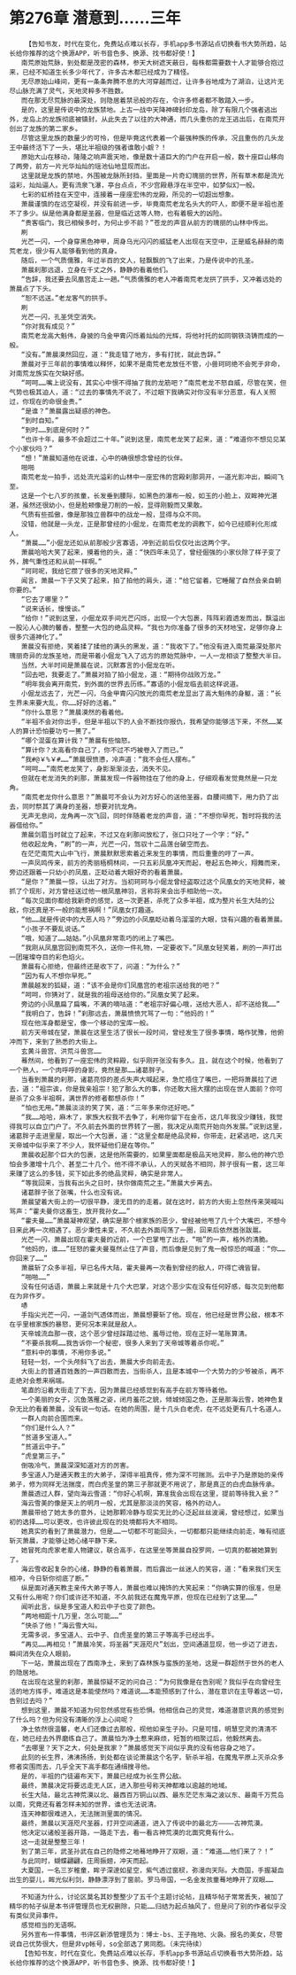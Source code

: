 # 第276章 潜意到……三年
        【告知书友，时代在变化，免费站点难以长存，手机app多书源站点切换看书大势所趋，站长给你推荐的这个换源APP，听书音色多、换源、找书都好使！】
       南荒原始荒脉，到处都是茂密的森林，参天大树遮天蔽日，每株都需要数十人才能够合抱过来，已经不知道生长多少年代了，许多古木都已经成为了精怪。
       无尽原始山峰间，更有一条条奔腾不息的大河穿越而过，让许多谷地成为了湖泊，让这片无尽山脉充满了灵气，天地灵粹多不胜数。
       而在那无尽荒脉的最深处，则隐居着禁忌般的存在，令许多修者都不敢踏入一步。
       是的，这里是传说中的龙族禁地。上古一战中天降神碑封印龙岛，除了有限几个强者逃出外，龙岛上的龙族彻底被镇封，从此失去了以往的大神通，而几头重伤的龙王逃出后，在南荒开创出了龙族的第二家乡。
       尽管这里龙族的数量少的可怜，但是毕竟这代表着一个最强种族的传承，况且重伤的几头龙王中最终活下了一头，堪比半祖级的强者谁敢小觑？！
       原始大山在移动，隆隆之响声震天地，像是数十道巨大的门户在开启一般，数十座巨山移向了两旁，前方一片光华灿灿的瑶池仙地显现而出。
       这里就是龙族的禁地，外围被龙脉所封挡，里面是一片奇幻瑰丽的世界，所有草木都是流光溢彩，灿灿逼人。更有流泉飞瀑，亭台点点，不少宫殿悬浮在半空中，如梦似幻一般。
       七彩的虹桥挂在天空中，连接着一座座宏伟的龙殿，所见的一切超出想象。
       萧晨谨慎的在远空凝视，并没有前进一步，毕竟南荒老龙名头大的吓人，即便不是半祖也差不了多少。纵是他满身都是圣器，但是临近这等人物，也有着极大的凶险。
       “贵客临门，我已相候多时，为何止步不前？”苍龙的声音从前方的瑰丽的山林中传出。
       刷
       光芒一闪，一个身穿黑色神甲，周身乌光闪闪的威猛老人出现在天空中，正是威名赫赫的南荒老龙，很少有人能够看到他的真身。
       随后，一个气质儒雅，年过半百的文人，轻飘飘的飞了出来，乃是传说中的孔圣。
       萧晨刹那远退，立身在千丈之外，静静的看着他们。
       “告辞，我还要去凤凰宫走上一趟。”气质儒雅的老人冲着南荒老龙拱了拱手，又冲着远处的萧晨点了下头。
       “恕不远送。”老龙客气的拱手。
       刷
       光芒一闪，孔圣凭空消失。
       “你对我有成见？”
       南荒老龙高大魁伟，身披的乌金甲胄闪烁着灿灿的光辉，将他衬托的如同钢铁浇铸而成的一般。
       “没有。”萧晨漠然回应，道：“我走错了地方，多有打扰，就此告辞。”
       萧晨对于三年前的事情难以释怀，如果不是南荒老龙放任不管，小兽珂珂绝不会死于非命，对南荒龙族实在欠缺好感。
       “呵呵……嘴上说没有，其实心中恨不得抽了我的龙筋吧？”南荒老龙不怒自威，尽管在笑，但气势也极其迫人，道：“过去的事情先不说了，不过眼下我确实对你没有半分恶意，有人关照过，你现在的命很金贵。”
       “是谁？”萧晨露出疑惑的神色。
       “到时自知。”
       “到时……到底是何时？”
       “也许十年，最多不会超过二十年。”说到这里，南荒老龙笑了起来，道：“难道你不想见见某个小家伙吗？”
       “想！”萧晨知道他在说谁，心中的确很想念曾经的伙伴。
       啪啪
       南荒老龙一拍手，远处流光溢彩的山林中一座宏伟的宫殿刹那洞开，一道光影冲出，瞬间飞至。
       这是一个七八岁的孩童，长发垂到腰际，如黑色的瀑布一般，如玉的小脸上，双眸神光湛湛，虽然还很幼小，但是脸颊像是刀削的一般，显得刚毅而又果敢。
       气质有些孤傲，像是那独立兽群中的战龙一般，显得与众不同。
       没错，他就是一头龙，正是那曾经的小倔龙，在南荒老龙的调教下，如今已经顺利化形成人。
       “萧晨……”小倔龙还如从前那般少言寡语，冲到近前后仅仅吐出这两个字。
       萧晨哈哈大笑了起来，摸着他的头，道：“快四年未见了，曾经倔强的小家伙除了样子变了外，脾气秉性还和从前一样啊。”
       “珂珂呢，我给它攒了很多的天地灵粹。”
       闻言，萧晨一下子又笑了起来，拍了拍他的肩头，道：“给它留着，它睡醒了自然会亲自朝你要的。”
       “它去了哪里？”
       “说来话长，慢慢谈。”
       “给你！”说到这里，小倔龙双手间光芒闪烁，出现一个大包裹，阵阵彩霞透发而出，飘溢出一股沁人心脾的馨香，整整一大包的绝品灵粹。“我也为你准备了很多的天材地宝，足够你身上很多穴道神化了。”
       萧晨没有拒绝，笑着揉了揉他的满头的黑发，道：“我收下了。”他没有进入南荒最深处那片瑰丽奇异的龙族圣地，而是带着小倔龙飞入了远方的原始荒脉中，一人一龙相谈了整整大半日。
       当然，大半时间是萧晨在说，沉默寡言的小倔龙在听。
       “回去吧，我要走了。”萧晨对拍了拍小倔龙，道：“期待你战败万龙。”
       “明年我会离开南荒，到外面的世界去历练。”寡语的小倔龙临去前这样说道。
       小倔龙远去了，光芒一闪，乌金甲胄闪闪放光的南荒老龙显出了高大魁伟的身躯，道：“长生界未来要大乱，你……好好的活着。”
       “你什么意思？”萧晨漠然的看着他。
       “半祖不会对你出手，但是半祖以下的人会不断找你报仇，我希望你能够活下来，不然……某人的算计恐怕要功亏一篑了。”
       “哪个混蛋在算计我？”萧晨有些恼怒。
       “算计你？太高看你自己了，你不过不巧被卷入了而已。”
       “我#@￥%￥#……”萧晨很愤懑，冷声道：“我不会任人摆布。”
       “呵呵……”南荒老龙笑了，身影渐渐淡去，消失不见。
       但就在老龙消失的刹那，萧晨发现一件器物挂在了他的身上，仔细观看发觉竟然是一只龙角。
       “南荒老龙你什么意思？”萧晨可不会认为对方好心的送他圣器，自腰间摘下，用力扔了出去，同时祭其了满身的圣器，想要对抗龙角。
       无声无息间，龙角再一次飞回，同时伴随着老龙的声音，道：“不想你早死，暂时将我的法器借给你。”
       萧晨剑眉当时就立了起来，不过又在刹那间放松了，张口只吐了一个字：“好。”
       他收起龙角，“刷”的一声，光芒一闪，驾驭十二品莲台破空而去。
       在茫茫南荒大山中飞行，萧晨默默思索着近来发生的事情，而后重重的哼了一声。
       一声凤鸣传来，前方的秀丽梧桐林间，一只五彩凤凰冲天而起，卷起五色神火，翔舞而来，旁边还跟着一只幼小的凤凰，正眨动着大眼好奇的看着萧晨。
       “是你？”萧晨一惊，认出了对方。当初珂珂与小倔龙曾经盗取过这个凤凰女的天地灵粹，被抓了个现形，对方曾经送过他一根凤凰神羽，言称将来会出手相助他一次。
       “每次见面你都给我新奇的感觉，这一次更甚，杀死了众多半祖，成为整片长生大陆的公敌，你还真是不一般的能惹祸啊！”凤凰女打趣道。
       “他……就是传说中的大恶人吗？”旁边的小凤凰眨动着乌溜溜的大眼，饶有兴趣的看着萧晨。
       “小孩子不要乱说话。”
       “哦，知道了……姑姑。”小凤凰非常乖巧的闭上了嘴巴。
       “我刚从凤凰宫回到南荒不久，送你一件礼物，一定要收下。”凤凰女轻笑着，刷的一声打出一团璀璨夺目的彩色焰火。
       萧晨有心拒绝，但最终还是收下了，问道：“为什么？”
       “因为有人不想你早死。”
       萧晨越发的狐疑，道：“该不会是你们凤凰宫的老祖宗送给我的吧？”
       “呵呵，你猜对了，就是我的祖母送给你的。”凤凰女笑了起来。
       旁边的小凤凰扁了扁嘴，不满的嘀咕道：“老祖宗好偏心哦，送给大恶人，却不送给我……”
       “我明白了，告辞！”刹那远去，萧晨愤愤咒骂了一句：“他妈的！”
       现在他浑身都是宝，像一个移动的宝库一般。
       前方天帝城在望，萧晨在这里生活了很长一段时间，曾经发生了很多事情，略作犹豫，他俯冲而下，来到了熟悉的大街上。
       玄黄斗兽宫、洪荒斗兽宫……
       蓦然间，他看到了一座宏伟的灵粹殿，似乎刚开张没有多久。且，就在这个时候，他看到了一个熟人，一个肉呼呼的身影，竟然是那……诸葛胖子。
       当看到萧晨的刹那，诸葛亮惊的差点失声大喊起来，急忙捂住了嘴巴，一把将萧晨拉了进去，道：“祖宗诶，你是我亲祖宗！犯了那么大的事，你还敢大摇大摆的出现在世人面前？你可是杀了众多半祖啊，满世界的修者都想杀你！”
       “怕也无用。”萧晨淡淡的笑了笑，道：“三年多来你还好吧。”
       “我……哈哈，麻木了，家族大权我不去争了，利用你留下在金币，这几年我没少赚钱，我觉得我可以自立门户了。不久前去外面的世界转了一圈，我决定从南荒开始向外发展。”说到这里，诸葛胖子走进里屋，取出一个大包裹，道：“这里全都是绝品灵粹，你带走，赶紧逃吧，这几天天帝城中似乎来了不少人，我怀疑他们是在等你。”
       萧晨收起那个巨大的包裹，这是他所需要的，如果里面都是极品天地灵粹，那么他的神穴恐怕会多激增十几个、甚至二十几个。他不得不承认，人的天赋各不相同，胖子很有一套，这三年来赚了这么的多钱，买下如此多的绝品灵粹，确实是非常人。
       “等我回来，当我有出头之日时，扶你做南荒之主。”萧晨大步离去。
       诸葛胖子张了张嘴，什么也没有说。
       萧晨望着大街上的一切很平静，漫无目的的走着。就在这时，前方的大街上忽然传来哭喊叫骂声：“霍夫曼你这畜生，放开我孙女……”
       “霍夫曼……”萧晨凝神观望，确实是那个根家族的恶少，曾经被他甩了几十个大嘴巴，不想今日来此再一次相遇了。恶少秉性未变，不久前去外面闯荡了一圈，回来后依然嚣张跋扈。
       光芒一闪，萧晨出现在霍夫曼的近前，一个巴掌甩了出去，“啪”的一声，格外的清脆。
       “他妈的，谁……”狂怒的霍夫曼戛然止住了声音，而后像是见到了鬼一般惊恐的喊道：“你……你回来了……”
       萧晨斩了众多半祖，早已名传大陆，霍夫曼再一次看到曾经的敌人，吓得亡魂皆冒。
       “啪啪……”
       没有任何话语，萧晨上来就是十几个大巴掌，对这个恶少实在没有任何好感，每次见到他都在为非作歹。
       哧
       手指尖光芒一闪，一道剑气透体而出，萧晨想要斩了他。现在，他已经是世界公敌，根本不在乎里根家族的暴怒，更何况本来就是敌人。
       天帝城流血那一夜，这个恶少曾经踩踏过他、羞辱过他，现在正好一笔账算清。
       “不要杀我啊……我告诉你一个秘密，很多人来到了天帝城等着杀你呢。”
       “意料中的事情，不用你多说。”
       轻轻一划，一个头颅斜飞了出去，萧晨大步向前走去。
       大街上的普通百姓轰的一声四散而去，当街杀人，且是本城中一个大势力的少爷被杀，再不走绝对会惹来祸端。
       笔直的沿着大街走了下去，因为萧晨已经感觉到有高手在前方等待着他。
       一个美丽的女子，沉鱼落雁之姿，闭月羞花之貌，倾城倾国之色，正是那海云雪，她神色复杂无比的看着萧晨，没有说一句话。在她的周围，是十几头白老虎，在不远处更有几十名道人。
       一群人向前合围而来。
       “你们是什么人？”
       “贫道多宝道人。”
       “贫道云中子。”
       “虎皇第三子。”
       倒吸冷气，萧晨深深知道对方的厉害。
       多宝道人乃是通天教主的大弟子，深得半祖真传，修为深不可揣测。云中子乃是原始的亲传弟子，修为同样无法揣度，而白虎圣皇的第三子那就更不用说了，那是真正的白虎血脉传承。
       萧晨透过人群，望向海云雪道：“你好心机啊，算准我会出现在这里，提前等待我入瓮？”
       海云雪美的像是天上的明月一般，尤其是那淡淡的笑容，格外的动人。
       萧晨带给了她太多的意外，让她那颗冷静与现实无比的心泛起丝丝波澜，曾经想过，如果当初的选择……可以更改，也许彼此现在的处境都将大不相同。
       她真实的看到了萧晨潜力，但是……一切都不可能回头，一切都都只能继续向前走，唯有彻底斩灭萧晨，才能够让她心绪平静下来。
       她冒死向虎家老辈人物建议，联合高手，在这里坐等萧晨自投罗网，一切真的都被她算到了。
       海云雪收起复杂的心绪，静静的看着萧晨，而后露出一丝迷人的笑容，道：“看来我们天生相冲，今日斩你彻底了断。”
       纵是面对通天教主亲传大弟子等人，萧晨也难以掩饰的大笑起来：“你确实算的很准，但是又有什么用呢？你们或许还不知道，不久前我还在魔鬼平原，但现在已经到了这里……”
       闻听此言，纵是多宝道人和云中子也变了颜色。
       “两地相距十几万里，怎么可能……”
       “快杀了他！”海云雪大叫。
       无需多说，多宝道人、云中子、白虎圣皇的第三子等高手已经出手。
       “再见……再相见！”萧晨冷笑，将圣器“天涯咫尺”划出，空间通道显现，他一步迈了进去，瞬间消失在众人眼前。
       下一站，萧晨出现在了西南净土，来到了森林族与蛮族的圣地，这是一群超然于世外的老人的隐居地。
       在出现在这里的刹那，萧晨惊疑不定的问自己：“为何我像是在告别呢？我似乎在向曾经生活的地方挥手，难道这是本能使然吗？难道说……本能预感到了什么，潜在意识在主导着这一切，告别过去吗？”
       想到这里，萧晨不知道为何忽然感觉有些恐惧。他相信自己的灵觉，难道潜意识真的感觉到了什么吗？但为何没有清晰的浮上心间呢？
       净土依然很温馨，老人们还像过去那般，视他如亲生子孙。只是可惜，明慧空灵的清清不在，她已经去外界磨练自己了。萧晨怕为净土惹来麻烦，短暂的相聚过后，他毅然离去。
       “去哪里？天下之大，何处是我家？”萧晨感觉天下间似乎真的没有他容身之地了。
       此刻的长生界，沸沸扬扬，到处都在谈论萧晨这个名字，斩杀半祖，在魔鬼平原上灭杀众多修者突围而去，几乎全天下高手都在通缉搜寻他。
       是的，半祖的门徒遍布天下，萧晨已经成为长生界公敌。
       最终，萧晨决定将要远走无人区，进入那些号称天神都难以逾越的地域。
       长生大陆，最北古神荒漠以北、最西百万铜山以西、最东茫茫东海之波以东、最南千万荒岛以南，究竟还有着怎样未知的世界，谁也无法说清。
       连天神都很难进入，无法揣测里面的情况。
       最终，萧晨以天涯咫尺圣器，打开空间通道，进入了传说中的最北方————古神荒漠。
       他决定以诸般圣器开路，一路走下去，看一看古神荒漠的北面究竟有什么。
       这一走就是整整三年！
       到了第三年，武圣孙武在自己的隐修之地蓦地睁开了双眼，道：“难道……他们来了？！”
       与此同时，蝴蝶翩翩，庄周振翅，冲天而起。
       大夏国，一名三岁稚童，眸子深邃如星空，紫气透过窗棂，弥漫向天际。大商国，手握凝血出生的婴儿，眸光似利剑，静静漂浮到了窗前。罗马帝国，一名金发孩童蓦地睁开了双眼……
       ——————————————————————
       不知道为什么，讨论区莫名其妙整整少了五千个主题讨论帖，且精华帖子常常丢失，被加了精华的帖子纵是本书评管理员也无权删除，只能……归结为起点抽风了，但是问了别的作者似乎没有类似灵异事件。
       感觉相当的无语啊。
       另外宣布一件事情，书评区新添管理员为：博士-bs、王子拖地、火袅。报名的美女，尽管说自己优势很大，但是非vp帐号，so全部选了男同胞。（未完待续）
       【告知书友，时代在变化，免费站点难以长存，手机app多书源站点切换看书大势所趋，站长给你推荐的这个换源APP，听书音色多、换源、找书都好使！】